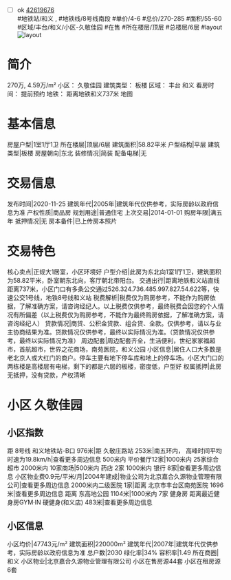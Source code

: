 - [ ] ok [42619676](https://bj.5i5j.com/ershoufang/42619676.html)  
 #地铁站/和义 ,  #地铁线/8号线南段
#单价/4-6 #总价/270-285 #面积/55-60   #区域/丰台/和义/小区-久敬佳园 #在售 #所在楼层/顶层 #总楼层/6层 #layout 
![layout](http://image16.5i5j.com/erp/house/4261/42619676/huxing/hlnpgdki20ac603c.jpg_P5.jpg) 
# 简介 
 270万,  4.59万/m² 
小区： 久敬佳园
建筑类型： 板楼
区域： 丰台 和义
看房时间： 提前预约
地铁： 距离地铁和义737米 地图
# 基本信息 
 房屋户型|1室1厅1卫
所在楼层|顶层/6层
建筑面积|58.82平米
户型结构|平层
建筑类型|板楼
房屋朝向|东北
装修情况|简装
配备电梯|无
# 交易信息 
 发布时间|2020-11-25
建筑年代|2005年|建筑年代仅供参考，实际房龄以政府信息为准
产权性质|商品房
规划用途|普通住宅
上次交易|2014-01-01
购房年限|满五年
抵押情况|无
房本备件|已上传房本照片
# 交易特色 
 核心卖点|正规大1居室，小区环境好
户型介绍|此房为东北向1室1厅1卫，建筑面积为58.82平米，卧室朝东北向，客厅朝北带阳台。
交通出行|距离地铁和义站直线距离737米，小区门口有多条公交通过526.324.736.485.997.827.54.622等，快速公交1号线，地铁8号线和义站
税费解析|税费仅为购房参考，不能作为购房依据，了解准确方案，请咨询经纪人。以上税费仅供参考，最终税费会因您的个人情况有所偏差（以上税费仅为购房参考，不能作为最终购房依据，了解准确方案，请咨询经纪人）
贷款情况|商贷、公积金贷款、组合贷、全款。仅供参考，请以与业主协商结果为准。贷款情况仅供参考，最终以实际情况为准。（贷款情况仅供参考，最终以实际情况为准）
周边配套|周边配套齐全，生活便利，世纪家家福超市，首航超市，世界之花商场，南苑医院，和义公园
小区信息|居住人口大多数是老北京人或大红门的商户。停车主要有地下停车库和地上的停车场。小区大门口的两栋楼是高楼层有电梯，剩下的都是六层的板楼，密度低，户型好
权属抵押|此房无抵押，没有贷款，产权清晰
# 小区 久敬佳园
## 小区指数 
 距 8号线 和义地铁站-B口 976米|距 久敬庄路站 253米|南五环内， 高峰时间平均时速为19.8km/h|查看更多周边信息
500米内 平价餐厅12家|1000米内 25家综合超市
2000米内 10家商场|500米内 药店 2家
1000米内 银行 8家|查看更多周边信息
小区物业费0.9元/平米/月|2004年建成|物业公司为北京嘉合久源物业管理有限公司|查看更多周边信息
2000米内二级医院 1家|距离 北京市丰台区南苑医院  1696米|查看更多周边信息
距离 东高地公园 1104米|1000米内 7家 健身房
距离最近健身房GYM·IN 硬健身(和义店) 483米|查看更多周边信息
## 小区信息 
 小区均价|47743元/m²
建筑面积|220000m²
建筑年代|2007年|建筑年代仅供参考，实际房龄以政府信息为准
总户数|2030
绿化率|34%
容积率|1.49
所在商圈|和义
小区物业|北京嘉合久源物业管理有限公司
小区在售房源44套
小区在租房源6套
